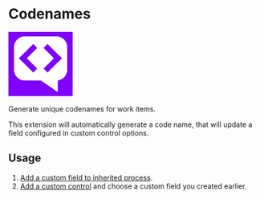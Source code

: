 # Codenames

![Codenames Logo Image](logo.png)

Generate unique codenames for work items.

This extension will automatically generate a code name, that will update a field configured in custom control options.

## Usage

1. [Add a custom field to inherited process](https://docs.microsoft.com/en-us/azure/devops/organizations/settings/work/add-custom-field?view=azure-devops#add-a-field).
2. [Add a custom control](https://docs.microsoft.com/en-us/azure/devops/organizations/settings/work/custom-controls-process?view=azure-devops#add-a-field-level-contribution-or-custom-control) and choose a custom field you created earlier.
